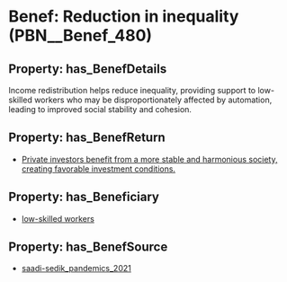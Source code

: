 # Benef: __Reduction in inequality__ (PBN__Benef_480)

## Property: has_BenefDetails

Income redistribution helps reduce inequality, providing support to low-skilled workers who may be disproportionately affected by automation, leading to improved social stability and cohesion.

## Property: has_BenefReturn

* [Private investors benefit from a more stable and harmonious society, creating favorable investment conditions.](../BenefReturn/PBN__BenefReturn_523)

## Property: has_Beneficiary

* [low-skilled workers](../Stakeholder/PBN__Stakeholder_212)

## Property: has_BenefSource

* [saadi-sedik_pandemics_2021](../Article/PBN__Article_98)

